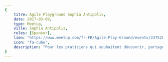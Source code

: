 ```yaml
---
{
	titre: Agile Playground Sophia Antipolis,
	date: 2017-03-09,
	type: Meetup,
	ville: Sophia Antipolis,
	roles: [Sponsor],
	lien: "https://www.meetup.com/fr-FR/Agile-Play-Ground/events/237520670/",
	icon: "fa-cube",
	description: "Pour les praticiens qui souhaitent découvrir, partager, améliorer, contribuer, tester et animer des jeux mettants en avant les valeurs de l'agilité"
}
---
```


